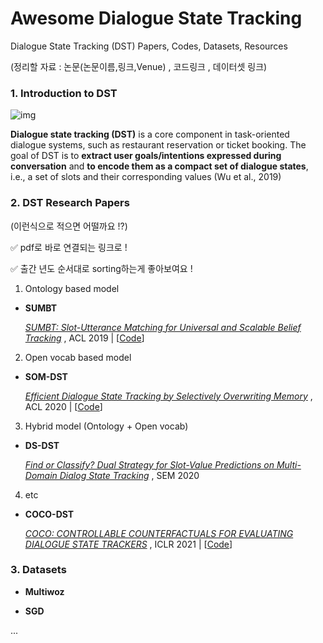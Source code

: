 

# Awesome Dialogue State Tracking

Dialogue State Tracking (DST) Papers, Codes, Datasets, Resources

(정리할 자료 : 논문(논문이름,링크,Venue) , 코드링크 , 데이터셋 링크)



### 1. Introduction to DST

![img](https://github.com/yukyunglee/Awesome-Dialogue-State-Tracking/blob/355ea9c95b3765221ddbdcceab251926865a3021/Img/introduction_dst.png?raw=true)

**Dialogue state tracking (DST)** is a core component in task-oriented dialogue systems, such as restaurant reservation or ticket booking. The goal of DST is to **extract user goals/intentions expressed during conversation** and **to encode them as a compact set of dialogue states**, i.e., a set of slots and their corresponding values (Wu et al., 2019)





### 2. DST Research Papers

(이런식으로 적으면 어떨까요 !?)

✅ pdf로 바로 연결되는 링크로 !

✅ 출간 년도 순서대로 sorting하는게 좋아보여요 !



1) Ontology based model

* **SUMBT** 
  
  *[SUMBT: Slot-Utterance Matching for Universal and Scalable Belief Tracking](https://arxiv.org/abs/1907.07421)* , ACL 2019 | [[Code](https://github.com/SKTBrain/SUMBT)]



2) Open vocab based model

* **SOM-DST** 
   
   *[Efficient Dialogue State Tracking by Selectively Overwriting Memory](https://arxiv.org/pdf/1911.03906.pdf)* , ACL 2020  | [[Code](https://github.com/clovaai/som-dst)]



3) Hybrid model (Ontology + Open vocab)

* **DS-DST**
   
   *[Find or Classify? Dual Strategy for Slot-Value Predictions on Multi-Domain Dialog State Tracking](https://arxiv.org/pdf/1910.03544.pdf)* , SEM 2020



4) etc

* **COCO-DST** 
  
  *[COCO: CONTROLLABLE COUNTERFACTUALS FOR EVALUATING DIALOGUE STATE TRACKERS](https://arxiv.org/pdf/2010.12850.pdf)* , ICLR 2021  | [[Code](https://github.com/salesforce/coco-dst)]



### 3. Datasets

* **Multiwoz**

* **SGD** 

  

...

